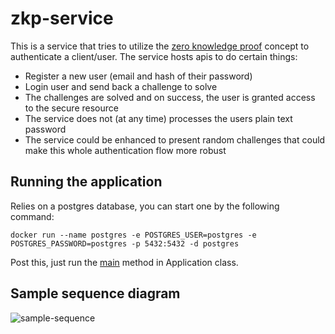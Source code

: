 # zkp-service

This is a service that tries to utilize the [zero knowledge proof](https://en.wikipedia.org/wiki/Zero-knowledge_proof) concept to authenticate a client/user.
The service hosts apis to do certain things:
- Register a new user (email and hash of their password)
- Login user and send back a challenge to solve
- The challenges are solved and on success, the user is granted access to the secure resource
- The service does not (at any time) processes the users plain text password
- The service could be enhanced to present random challenges that could make this whole authentication flow more robust


## Running the application
Relies on a postgres database, you can start one by the following command:
```shell
docker run --name postgres -e POSTGRES_USER=postgres -e POSTGRES_PASSWORD=postgres -p 5432:5432 -d postgres
```
Post this, just run the [main](https://github.com/hack-2023/zkp-service/blob/main/src/main/java/com/hack2023/zkp_service/Application.java#L15) method in Application class.


## Sample sequence diagram

![sample-sequence](http://www.plantuml.com/plantuml/proxy?cache=no&src=https://raw.githubusercontent.com/hack-2023/zkp-service/main/sample-sequence.iuml)
